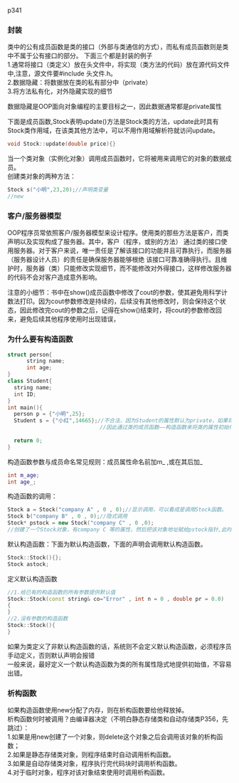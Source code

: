 p341
### 封装
类中的公有成员函数是类的接口（外部与类通信的方式），而私有成员函数则是类中不属于公有接口的部分。
下面三个都是封装的例子  
1.通常将接口（类定义）放在头文件中，将实现（类方法的代码）放在源代码文件中,注意，源文件要#include 头文件.h。  
2.数据隐藏：将数据放在类的私有部分中（private）  
3.将方法私有化，对外隐藏实现的细节  

数据隐藏是OOP面向对象编程的主要目标之一，因此数据通常都是private属性  

下面是成员函数,Stock表明update()方法是Stock类的方法，update此时具有Stock类作用域，在该类其他方法中，可以不用作用域解析符就访问update。  
```c++
void Stock::update(double price){}
```
当一个类对象（实例化对象）调用成员函数时，它将被用来调用它的对象的数据成员。  
创建类对象的两种方法：
```c++
Stock s("小明",23,20);//声明类变量
//new
```

### 客户/服务器模型  
OOP程序员常依照客户/服务器模型来设计程序。使用类的那些方法是客户，而类声明以及实现构成了服务器。其中，客户（程序，或别的方法）
通过类的接口使用服务器。对于客户来说，唯一责任是了解该接口的功能并且可靠执行，而服务器（服务器设计人员）的责任是确保服务器能够根绝
该接口可靠准确得执行。且维护时，服务器（类）只能修改实现细节，而不能修改对外得接口，这样修改服务器的代码不会对客户造成意外影响。

注意的小细节：书中在show()成员函数中修改了cout的参数，使其避免用科学计数法打印。因为cout参数修改是持续的，后续没有其他修改时，则会保持这个状态，因此修改完cout的参数之后，记得在show()结束时，将cout的参数修改回来，避免后续其他程序使用时出现错误，

### 为什么要有构造函数
```c++
struct person{
      string name;
      int age;
}
class Student{
  string name;
  int ID;
}
int main(){
  person p = {"小明",25};
  Student s = {"小红",14665};//不合法，因为Student的属性默认为private，如果将其属性变为public则可以像上面结构体那样声明，但是这违背了数据隐藏的原则。
                             //因此通过类的成员函数——构造函数来将类的属性初始化。
  
  return 0;
}
```
构造函数参数与成员命名常见规则：成员属性命名前加m_ ,或在其后加_
```c++
int m_age;
int age_;
```
构造函数的调用：
```c++
Stock a = Stock("company A" , 0 , 0);//显示调用，可以看成是调用Stock函数。
Stock b("company B" , 0 , 0);//隐式调用
Stock* pstock = new Stock("company C" , 0 ,0);
//创建了一个Stock对象，有company C 等的属性，然后把该对象地址赋给pstock指针,此时，对象没有名字，但是可以通过该指针操控对象的数据。
```
默认构造函数：下面为默认构造函数，下面的声明会调用默认构造函数。  
```c++
Stock::Stock(){};
Stock astock;
```

定义默认构造函数
```c++
//1.给已有的构造函数的所有参数提供默认值
Stock::Stock(const string& co="Error" , int n = 0 , double pr = 0.0)
{
}
//2.没有参数的构造函数
Stock::Stock(){
}

```
如果为类定义了非默认构造函数的话，系统则不会定义默认构造函数，必须程序员手动定义，否则默认声明会报错  
一般来说，最好定义一个默认构造函数为类的所有属性隐式地提供初始值，不容易出错。

### 析构函数
如果构造函数使用new分配了内存，则在析构函数要给他释放掉。  
析构函数何时被调用？由编译器决定（不明白静态存储类和自动存储类P356，先跳过）：  
1.如果是用new创建了一个对象，则delete这个对象之后会调用该对象的析构函数；  
2.如果是静态存储类对象，则程序结束时自动调用析构函数。  
3.如果是自动存储类对象，程序执行完代码块时调用析构函数。  
4.对于临时对象，程序对该对象结束使用时调用析构函数。  
